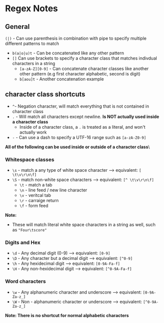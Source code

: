 # Regex  Notes #

## General ##
`(|)` - Can use parenthesis in combination with pipe to specify multiple different patterns to match
  - `b(a|o|u)t` - Can be concatenated like any other pattern
- `[]` Can use brackets to specify a character class that matches indivdual characters in a string 
  - `[a-zA-Z][0-9]` - Can concatenate character classes like another other pattern (e.g first character alphabetic, second is digit)
  - `b[aou]t` - Another concatenation example

## character class shortcuts ##

- `^`- Negation character, will match everything that is not contained in character class
- `.` - Will match all characters except newline. **Is NOT actually used inside a character class**
  - Inside of a character class, a `.` is treated as a literal, and won't actually work
- `-` - Can use a dash to specify a UTF-16 range such as `[a-zA-Z0-9]`

**All of the following can be used inside or outside of a character class**\

### Whitespace classes ###
- `\s` - match a any type of white space character --> equivalent: `[ \t\v\r\n\f]`
- `\S` - match non-white space characters --> equivalent: `[^ \t\v\r\n\f]`
  - `\t` - match a tab
  - `\n` - line feed / new line character
  - `\v` - veritcal tab
  - `\r` - carraige return
  - `\f` - form feed

**Note:**
- These will match literal white space characters in a string as well, such as `"Four\tscore"`

### Digits and Hex ###
- `\d` - Any decimal digit (0-9) --> equivalent: `[0-9]`
- `\D` - Any character but a decimal digit --> equivalent: `[^0-9]`
- `\h` - Any hexidecimal digit --> equivalent: `[0-9A-Fa-f]`
- `\H` - Any non-hexidecimal digit --> equivalent: `[^0-9A-Fa-f]`

### Word characters ###
- `\w` - Any alphanumeric character and underscore --> equivalent: `[0-9A-Za-z_]`
- `\W` - Non - alphanumeric character or underscore --> equivalent: `[^0-9A-Za-z_]`

**Note: There is no shortcut for normal alphabetic characters**

